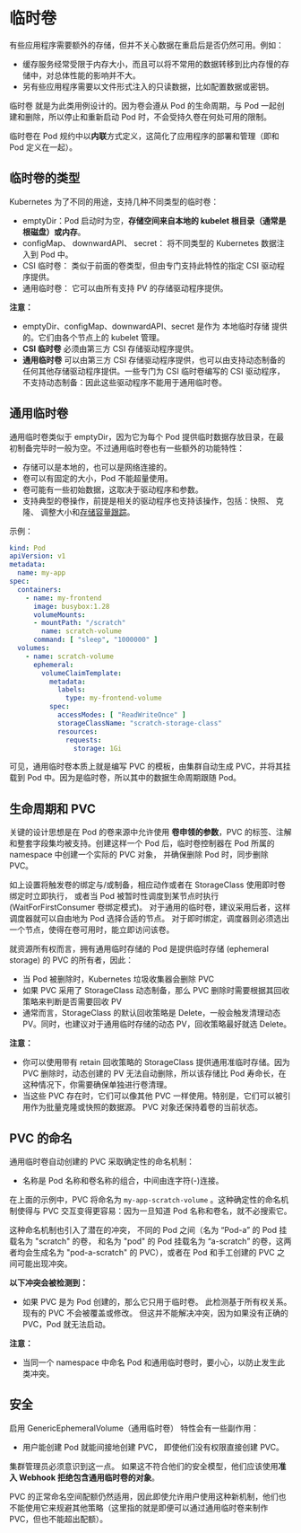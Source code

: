 # 临时卷

有些应用程序需要额外的存储，但并不关心数据在重启后是否仍然可用。例如：

- 缓存服务经常受限于内存大小，而且可以将不常用的数据转移到比内存慢的存储中，对总体性能的影响并不大。
- 另有些应用程序需要以文件形式注入的只读数据，比如配置数据或密钥。

临时卷 就是为此类用例设计的。因为卷会遵从 Pod 的生命周期，与 Pod 一起创建和删除，所以停止和重新启动 Pod 时，不会受持久卷在何处可用的限制。

临时卷在 Pod 规约中以**内联**方式定义，这简化了应用程序的部署和管理（即和 Pod 定义在一起）。

## 临时卷的类型

Kubernetes 为了不同的用途，支持几种不同类型的临时卷：

- emptyDir：Pod 启动时为空，**存储空间来自本地的 kubelet 根目录（通常是根磁盘）或内存**。
- configMap、 downwardAPI、 secret： 将不同类型的 Kubernetes 数据注入到 Pod 中。
- CSI 临时卷： 类似于前面的卷类型，但由专门支持此特性的指定 CSI 驱动程序提供。
- 通用临时卷： 它可以由所有支持 PV 的存储驱动程序提供。

**注意：**

- emptyDir、configMap、downwardAPI、secret 是作为 本地临时存储 提供的。它们由各个节点上的 kubelet 管理。
- **CSI 临时卷** 必须由第三方 CSI 存储驱动程序提供。
- **通用临时卷** 可以由第三方 CSI 存储驱动程序提供，也可以由支持动态制备的任何其他存储驱动程序提供。一些专门为 CSI 临时卷编写的 CSI 驱动程序，不支持动态制备：因此这些驱动程序不能用于通用临时卷。

## 通用临时卷

通用临时卷类似于 emptyDir，因为它为每个 Pod 提供临时数据存放目录，在最初制备完毕时一般为空。不过通用临时卷也有一些额外的功能特性：

- 存储可以是本地的，也可以是网络连接的。
- 卷可以有固定的大小，Pod 不能超量使用。
- 卷可能有一些初始数据，这取决于驱动程序和参数。
- 支持典型的卷操作，前提是相关的驱动程序也支持该操作，包括：快照、 克隆、 调整大小和[存储容量跟踪](https://kubernetes.io/zh-cn/docs/concepts/storage/storage-capacity/)。


示例：

```yaml
kind: Pod
apiVersion: v1
metadata:
  name: my-app
spec:
  containers:
    - name: my-frontend
      image: busybox:1.28
      volumeMounts:
      - mountPath: "/scratch"
        name: scratch-volume
      command: [ "sleep", "1000000" ]
  volumes:
    - name: scratch-volume
      ephemeral:
        volumeClaimTemplate:
          metadata:
            labels:
              type: my-frontend-volume
          spec:
            accessModes: [ "ReadWriteOnce" ]
            storageClassName: "scratch-storage-class"
            resources:
              requests:
                storage: 1Gi
```

可见，通用临时卷本质上就是编写 PVC 的模板，由集群自动生成 PVC，并将其挂载到 Pod 中。因为是临时卷，所以其中的数据生命周期跟随 Pod。

## 生命周期和 PVC

关键的设计思想是在 Pod 的卷来源中允许使用 **卷申领的参数**，PVC 的标签、注解和整套字段集均被支持。创建这样一个 Pod 后，临时卷控制器在 Pod 所属的 namespace 中创建一个实际的 PVC 对象， 并确保删除 Pod 时，同步删除 PVC。

如上设置将触发卷的绑定与/或制备，相应动作或者在 StorageClass 使用即时卷绑定时立即执行， 或者当 Pod 被暂时性调度到某节点时执行 (WaitForFirstConsumer 卷绑定模式)。 对于通用的临时卷，建议采用后者，这样调度器就可以自由地为 Pod 选择合适的节点。 对于即时绑定，调度器则必须选出一个节点，使得在卷可用时，能立即访问该卷。

就资源所有权而言，拥有通用临时存储的 Pod 是提供临时存储 (ephemeral storage) 的 PVC 的所有者，因此：

- 当 Pod 被删除时，Kubernetes 垃圾收集器会删除 PVC
- 如果 PVC 采用了 StorageClass 动态制备，那么 PVC 删除时需要根据其回收策略来判断是否需要回收 PV
- 通常而言，StorageClass 的默认回收策略是 Delete，一般会触发清理动态 PV。同时，也建议对于通用临时存储的动态 PV，回收策略最好就选 Delete。

**注意：**

- 你可以使用带有 retain 回收策略的 StorageClass 提供通用准临时存储。因为 PVC 删除时，动态创建的 PV 无法自动删除，所以该存储比 Pod 寿命长，在这种情况下，你需要确保单独进行卷清理。
- 当这些 PVC 存在时，它们可以像其他 PVC 一样使用。特别是，它们可以被引用作为批量克隆或快照的数据源。 PVC 对象还保持着卷的当前状态。

## PVC 的命名

通用临时卷自动创建的 PVC 采取确定性的命名机制：

- 名称是 Pod 名称和卷名称的组合，中间由连字符(-)连接。

在上面的示例中，PVC 将命名为 `my-app-scratch-volume` 。这种确定性的命名机制使得与 PVC 交互变得更容易：因为一旦知道 Pod 名称和卷名，就不必搜索它。

这种命名机制也引入了潜在的冲突， 不同的 Pod 之间（名为 “Pod-a” 的 Pod 挂载名为 "scratch" 的卷， 和名为 "pod" 的 Pod 挂载名为 “a-scratch” 的卷，这两者均会生成名为 "pod-a-scratch" 的 PVC），或者在 Pod 和手工创建的 PVC 之间可能出现冲突。

**以下冲突会被检测到：**

- 如果 PVC 是为 Pod 创建的，那么它只用于临时卷。 此检测基于所有权关系。现有的 PVC 不会被覆盖或修改。 但这并不能解决冲突，因为如果没有正确的 PVC，Pod 就无法启动。

**注意：**

- 当同一个 namespace 中命名 Pod 和通用临时卷时，要小心，以防止发生此类冲突。

## 安全

启用 GenericEphemeralVolume（通用临时卷） 特性会有一些副作用：

- 用户能创建 Pod 就能间接地创建 PVC， 即使他们没有权限直接创建 PVC。

集群管理员必须意识到这一点。 如果这不符合他们的安全模型，他们应该使用**准入 Webhook 拒绝包含通用临时卷的对象**。

PVC 的正常命名空间配额仍然适用，因此即使允许用户使用这种新机制，他们也不能使用它来规避其他策略（这里指的就是即便可以通过通用临时卷来制作 PVC，但也不能超出配额）。
